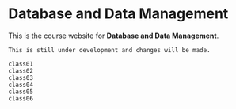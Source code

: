 # Database and Data Management
This is the course website for **Database and Data Management**.

```{note}
This is still under development and changes will be made.
```

```{toctree}
class01
class02
class03
class04
class05
class06
```
